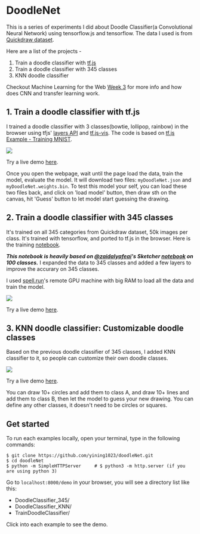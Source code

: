 # DoodleNet

This is a series of experiments I did about Doodle Classifier(a Convolutional Neural Network) using tensorflow.js and tensorflow. The data I used is from [Quickdraw dataset](https://quickdraw.withgoogle.com/data).

Here are a list of the projects - 
1. Train a doodle classifier with [tf.js](https://www.tensorflow.org/js/)
2. Train a doodle classifier with 345 classes
3. KNN doodle classifier

Checkout Machine Learning for the Web [Week 3](https://github.com/yining1023/machine-learning-for-the-web/tree/master/week3-doodleclassifier) for more info and how does CNN and transfer learning work.

## 1. Train a doodle classifier with tf.js
I trained a doodle classifier with 3 classes(bowtie, lollipop, rainbow) in the browser using tfjs' [layers API](https://github.com/tensorflow/tfjs-layers) and [tf.js-vis](https://github.com/tensorflow/tfjs-vis). The code is based on [tf.js Example - Training MNIST](https://github.com/tensorflow/tfjs-examples/tree/master/mnist).

<img src="https://raw.githubusercontent.com/yining1023/doodleNet/master/images/doodleNet_tfjs.gif">

Try a live demo [here](https://yining1023.github.io/doodleNet/demo/TrainDoodleClassifier).

Once you open the webpage, wait until the page load the data, train the model, evaluate the model. It will download two files: `myDoodleNet.json` and `myDoodleNet.weights.bin`. To test this model your self, you can load these two files back, and click on 'load model' button, then draw sth on the canvas, hit 'Guess' button to let model start guessing the drawing.

## 2. Train a doodle classifier with 345 classes
It's trained on all 345 categories from Quickdraw dataset, 50k images per class. It's trained with tensorflow, and ported to tf.js in the browser. Here is the training [notebook](https://github.com/yining1023/doodleNet/blob/master/doodleNet.ipynb).

***This notebook is heavily based on [@zaidalyafeai](https://github.com/zaidalyafeai)'s Sketcher [notebook](https://github.com/zaidalyafeai/Notebooks) on 100 classes.*** I expanded the data to 345 classes and added a few layers to improve the accurary on 345 classes.

I used [spell.run](https://spell.run/)'s remote GPU machine with big RAM to load all the data and train the model.

<img src="https://raw.githubusercontent.com/yining1023/doodleNet/master/images/doodleNet_345.gif">

Try a live demo [here](https://yining1023.github.io/doodleNet/demo/DoodleClassifier_345).

## 3. KNN doodle classifier: Customizable doodle classes
Based on the previous doodle classifier of 345 classes, I added KNN classifier to it, so people can customize their own doodle classes.

<img src="https://raw.githubusercontent.com/yining1023/doodleNet/master/images/doodleNet_knn.gif">

Try a live demo [here](https://yining1023.github.io/doodleNet/demo/DoodleClassifier_KNN).

You can draw 10+ circles and add them to class A, and draw 10+ lines and add them to class B, then let the model to guess your new drawing. You can define any other classes, it doesn't need to be circles or squares.

## Get started
To run each examples locally, open your terminal, type in the following commands:
```
$ git clone https://github.com/yining1023/doodleNet.git
$ cd doodleNet
$ python -m SimpleHTTPServer     # $ python3 -m http.server (if you are using python 3)
```
Go to `localhost:8000/demo` in your browser, you will see a directory list like this:
- DoodleClassifier_345/
- DoodleClassifier_KNN/
- TrainDoodleClassifier/

Click into each example to see the demo.
